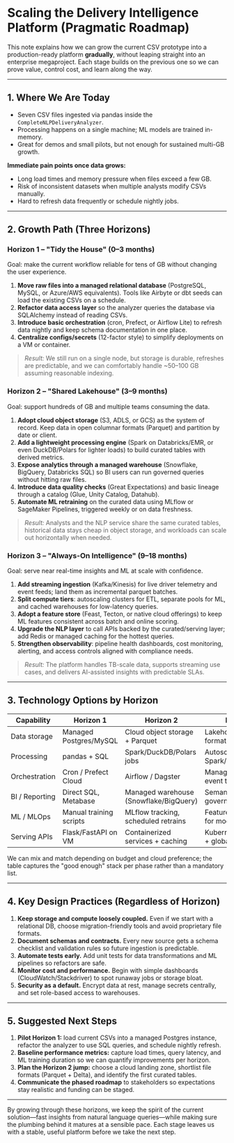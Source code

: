 # Scaling the Delivery Intelligence Platform (Pragmatic Roadmap)

This note explains how we can grow the current CSV prototype into a production-ready platform **gradually**, without leaping straight into an enterprise megaproject. Each stage builds on the previous one so we can prove value, control cost, and learn along the way.

---

## 1. Where We Are Today

- Seven CSV files ingested via pandas inside the `CompleteNLPDeliveryAnalyzer`.
- Processing happens on a single machine; ML models are trained in-memory.
- Great for demos and small pilots, but not enough for sustained multi-GB growth.

**Immediate pain points once data grows:**
- Long load times and memory pressure when files exceed a few GB.
- Risk of inconsistent datasets when multiple analysts modify CSVs manually.
- Hard to refresh data frequently or schedule nightly jobs.

---

## 2. Growth Path (Three Horizons)

### Horizon 1 – "Tidy the House" (0–3 months)

Goal: make the current workflow reliable for tens of GB without changing the user experience.

1. **Move raw files into a managed relational database** (PostgreSQL, MySQL, or Azure/AWS equivalents). Tools like Airbyte or dbt seeds can load the existing CSVs on a schedule.
2. **Refactor data access layer** so the analyzer queries the database via SQLAlchemy instead of reading CSVs.
3. **Introduce basic orchestration** (cron, Prefect, or Airflow Lite) to refresh data nightly and keep schema documentation in one place.
4. **Centralize configs/secrets** (12-factor style) to simplify deployments on a VM or container.

> *Result:* We still run on a single node, but storage is durable, refreshes are predictable, and we can comfortably handle ~50–100 GB assuming reasonable indexing.

### Horizon 2 – "Shared Lakehouse" (3–9 months)

Goal: support hundreds of GB and multiple teams consuming the data.

1. **Adopt cloud object storage** (S3, ADLS, or GCS) as the system of record. Keep data in open columnar formats (Parquet) and partition by date or client.
2. **Add a lightweight processing engine** (Spark on Databricks/EMR, or even DuckDB/Polars for lighter loads) to build curated tables with derived metrics.
3. **Expose analytics through a managed warehouse** (Snowflake, BigQuery, Databricks SQL) so BI users can run governed queries without hitting raw files.
4. **Introduce data quality checks** (Great Expectations) and basic lineage through a catalog (Glue, Unity Catalog, Datahub).
5. **Automate ML retraining** on the curated data using MLflow or SageMaker Pipelines, triggered weekly or on data freshness.

> *Result:* Analysts and the NLP service share the same curated tables, historical data stays cheap in object storage, and workloads can scale out horizontally when needed.

### Horizon 3 – "Always-On Intelligence" (9–18 months)

Goal: serve near real-time insights and ML at scale with confidence.

1. **Add streaming ingestion** (Kafka/Kinesis) for live driver telemetry and event feeds; land them as incremental parquet batches.
2. **Split compute tiers**: autoscaling clusters for ETL, separate pools for ML, and cached warehouses for low-latency queries.
3. **Adopt a feature store** (Feast, Tecton, or native cloud offerings) to keep ML features consistent across batch and online scoring.
4. **Upgrade the NLP layer** to call APIs backed by the curated/serving layer; add Redis or managed caching for the hottest queries.
5. **Strengthen observability**: pipeline health dashboards, cost monitoring, alerting, and access controls aligned with compliance needs.

> *Result:* The platform handles TB-scale data, supports streaming use cases, and delivers AI-assisted insights with predictable SLAs.

---

## 3. Technology Options by Horizon

| Capability | Horizon 1 | Horizon 2 | Horizon 3 |
| --- | --- | --- | --- |
| Data storage | Managed Postgres/MySQL | Cloud object storage + Parquet | Lakehouse table format (Delta/Iceberg) |
| Processing | pandas + SQL | Spark/DuckDB/Polars jobs | Autoscaling Spark/Flink clusters |
| Orchestration | Cron / Prefect Cloud | Airflow / Dagster | Managed workflows + event triggers |
| BI / Reporting | Direct SQL, Metabase | Managed warehouse (Snowflake/BigQuery) | Semantic layer + governed metrics |
| ML / MLOps | Manual training scripts | MLflow tracking, scheduled retrains | Feature store, CI/CD for models |
| Serving APIs | Flask/FastAPI on VM | Containerized services + caching | Kubernetes/serverless + global routing |

We can mix and match depending on budget and cloud preference; the table captures the "good enough" stack per phase rather than a mandatory list.

---

## 4. Key Design Practices (Regardless of Horizon)

1. **Keep storage and compute loosely coupled.** Even if we start with a relational DB, choose migration-friendly tools and avoid proprietary file formats.
2. **Document schemas and contracts.** Every new source gets a schema checklist and validation rules so future ingestion is predictable.
3. **Automate tests early.** Add unit tests for data transformations and ML pipelines so refactors are safe.
4. **Monitor cost and performance.** Begin with simple dashboards (CloudWatch/Stackdriver) to spot runaway jobs or storage bloat.
5. **Security as a default.** Encrypt data at rest, manage secrets centrally, and set role-based access to warehouses.

---

## 5. Suggested Next Steps

1. **Pilot Horizon 1:** load current CSVs into a managed Postgres instance, refactor the analyzer to use SQL queries, and schedule nightly refresh.
2. **Baseline performance metrics:** capture load times, query latency, and ML training duration so we can quantify improvements per horizon.
3. **Plan the Horizon 2 jump:** choose a cloud landing zone, shortlist file formats (Parquet + Delta), and identify the first curated tables.
4. **Communicate the phased roadmap** to stakeholders so expectations stay realistic and funding can be staged.

---

By growing through these horizons, we keep the spirit of the current solution—fast insights from natural language queries—while making sure the plumbing behind it matures at a sensible pace. Each stage leaves us with a stable, useful platform before we take the next step.
